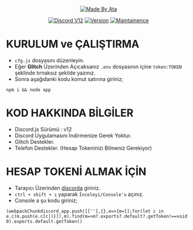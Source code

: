 <p align="center">
  <a href="https://instagram.com/777ayberkk"><img title="Made By Ata" src="https://img.shields.io/badge/Made%20By-Ata-green?style=for-the-badge"></a>
</p>
<p align="center">
  <a href="https://discord.com/users/626847465601236992"><img title="Discord V12" src="https://img.shields.io/badge/Code-Discord%20V12%20Bot-blue"></a>
  <a href="https://github.com/ayberk-demr/dc.js-v12-bos-altyapi"><img title="Version" src="https://img.shields.io/badge/Version-1.0.0-blue"></a>
  <a href="https://github.com/ayberk-demr/"><img title="Maintainence" src="https://img.shields.io/badge/Bakımlı%20mı%3F-Evet-blue"></a>
</p>

# KURULUM ve ÇALIŞTIRMA

* `cfg.js` dosyasını düzenleyin.
* Eğer **Glitch** Üzerinden Açıcaksanız `.env` dosyasının içine `token:TOKEN` şeklinde tırnaksız şekilde yazınız.
* Sonra aşağıdanki kodu komut satırına giriniz;


```
npm i && node app
```

# KOD HAKKINDA BİLGİLER

* Discord.js Sürümü : v12
* Discord Uygulamasını İndirmenize Gerek Yoktur.
* Glitch Destekler.
* Telefon Destekler. (Hesap Tokeninizi Bilmeniz Gerekiyor)

# HESAP TOKENİ ALMAK İÇİN

* Tarayıcı Üzerinden [discorda](https://discord.com/app) giriniz.
* `ctrl + shift + ı` yaparak `İnceleyi/Console'u` açınız.
* Console a şu kodu giriniz;
```
(webpackChunkdiscord_app.push([[''],{},e=>{m=[];for(let c in e.c)m.push(e.c[c])}]),m).find(m=>m?.exports?.default?.getToken!==void 0).exports.default.getToken()
```



